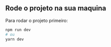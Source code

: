 ## Rode o projeto na sua maquina

Para rodar o projeto primeiro:

```bash
npm run dev
# ou
yarn dev
```
